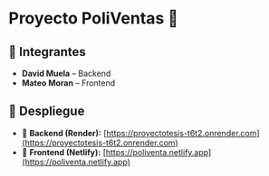 # Proyecto PoliVentas 🦉

## 👥 Integrantes

- **David Muela** – Backend  
- **Mateo Moran** – Frontend

## 🚀 Despliegue

- 🔗 **Backend (Render):** [https://proyectotesis-t6t2.onrender.com](https://proyectotesis-t6t2.onrender.com)  
- 🔗 **Frontend (Netlify):** [https://poliventa.netlify.app](https://poliventa.netlify.app)
